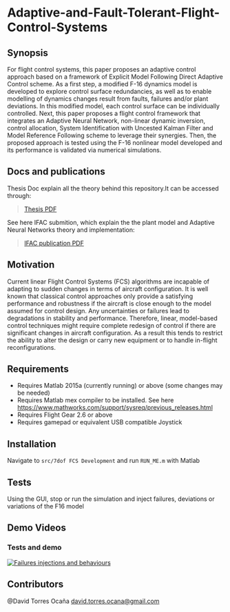 # Adaptive-and-Fault-Tolerant-Flight-Control-Systems

## Synopsis

For flight control systems, this paper proposes an adaptive control approach based on a framework of Explicit Model Following Direct Adaptive Control scheme. As a first step, a modified F-16 dynamics model is developed to explore control surface redundancies, as well as to enable modelling of dynamics changes result from faults, failures and/or plant deviations. In this modified model, each control surface can be individually controlled. Next, this paper proposes a flight control framework that integrates an Adaptive Neural Network, non-linear dynamic inversion, control allocation, System Identification with Uncested Kalman Filter and Model Reference Following scheme to leverage their synergies. Then, the proposed approach is tested using the F-16 nonlinear model developed and its performance is validated via numerical simulations.

## Docs and publications 
Thesis Doc explain all the theory behind this repository.It can be accessed through:
>   [Thesis PDF](https://cran.ent.sirsidynix.net.uk/client/en_GB/knl/search/detailnonmodal/ent:$002f$002fSD_ILS$002f0$002fSD_ILS:365548/ada)


See here IFAC submition, which explain the the plant model and Adaptive Neural Networks theory and implementation:

>   [IFAC publication PDF](http://www.sciencedirect.com/science/article/pii/S2405896315009404)


## Motivation

Current linear Flight Control Systems (FCS) algorithms are incapable of adapting to sudden changes in terms of aircraft configuration. It is well known that classical control approaches only provide a satisfying performance and robustness if the aircraft is close enough to the model assumed for control design. Any uncertainties or failures lead to degradations in stability and performance. Therefore, linear, model-based control techniques might require complete redesign of control if there are significant changes in aircraft configuration. As a result this tends to restrict the ability to alter the design or carry new equipment or to handle in-flight reconfigurations.

## Requirements

* Requires Matlab 2015a (currently running) or above (some changes may be needed)
* Requires Matlab mex compiler to be installed. See here https://www.mathworks.com/support/sysreq/previous_releases.html
* Requires Flight Gear 2.6 or above
* Requires gamepad or equivalent USB compatible Joystick 

## Installation
Navigate to ```src/7dof FCS Development``` and run ```RUN_ME.m``` with Matlab


## Tests

Using the GUI, stop or run the simulation and inject failures, deviations or variations of the F16 model

## Demo Videos

### Tests and demo
[![Failures injections and behaviours](http://img.youtube.com/vi/WFtM5UVIlB4/mqdefault.jpg)](https://www.youtube.com/watch?v=WFtM5UVIlB4)

## Contributors

@David Torres Ocaña
    david.torres.ocana@gmail.com
